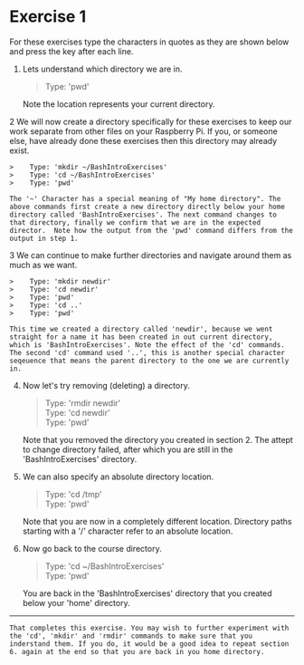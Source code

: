 # Exercise 1

For these exercises type the characters in quotes as they are shown below and press the <Return> key after each line.

1. Lets understand which directory we are in.

    >    Type: 'pwd'

    Note the location represents your current directory.

2 We will now create a directory specifically for these exercises to keep our work separate from other files on your Raspberry Pi. If you, or someone else, have already done these exercises then this directory may already exist.

    >    Type: 'mkdir ~/BashIntroExercises'  
    >    Type: 'cd ~/BashIntroExercises'  
    >    Type: 'pwd'

    The '~' Character has a special meaning of "My home directory". The above commands first create a new directory directly below your home directory called 'BashIntroExercises'. The next command changes to that directory, finally we confirm that we are in the expected director.  Note how the output from the 'pwd' command differs from the output in step 1.

3 We can continue to make further directories and navigate around them as much as we want.

    >    Type: 'mkdir newdir'  
    >    Type: 'cd newdir'  
    >    Type: 'pwd'  
    >    Type: 'cd ..'  
    >    Type: 'pwd'  

    This time we created a directory called 'newdir', because we went straight for a name it has been created in out current directory, which is 'BashIntroExercises'. Note the effect of the 'cd' commands.  The second 'cd' command used '..', this is another special character seqeuence that means the parent directory to the one we are currently in.

4. Now let's try removing (deleting) a directory.

    >    Type: 'rmdir newdir'  
    >    Type: 'cd newdir'  
    >    Type: 'pwd'

    Note that you removed the directory you created in section 2. The attept to change directory failed, after which you are still in the 'BashIntroExercises' directory.

5. We can also specify an absolute directory location.

    >    Type: 'cd /tmp'  
    >    Type: 'pwd'

    Note that you are now in a completely different location. Directory paths starting with a '/' character refer to an absolute location.

6. Now go back to the course directory.

    >    Type: 'cd ~/BashIntroExercises'  
    >    Type: 'pwd'

    You are back in the 'BashIntroExercises' directory that you created below your 'home' directory.  
----
    That completes this exercise. You may wish to further experiment with the 'cd', 'mkdir' and 'rmdir' commands to make sure that you inderstand them. If you do, it would be a good idea to repeat section 6. again at the end so that you are back in you home directory.
